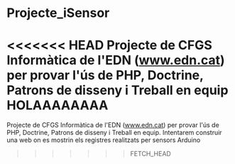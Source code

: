 Projecte_iSensor
================

<<<<<<< HEAD
Projecte de CFGS Informàtica de l'EDN (www.edn.cat) per provar l'ús de PHP, Doctrine, Patrons de disseny i Treball en equip
HOLAAAAAAAA
=======
Projecte de CFGS Informàtica de l'EDN (www.edn.cat) per provar l'ús de PHP, Doctrine, Patrons de disseny i Treball en equip.
Intentarem construir una web on es mostrin els registres realitzats per sensors Arduino
>>>>>>> FETCH_HEAD
